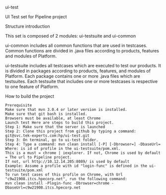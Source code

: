ui-test

UI Test set for Pipeline project

Structure introduction

This set is composed of 2 modules: ui-testsuite and ui-common

ui-common includes all common functions that are used in testcases. Common functions are divided in .java files according to products, features and modules of Platform.

ui-testsuite includes all testcases which are executed to test our products. It is divided in packages according to products, features, and modules of Platform. Each package contains one or more .java files which are testsuites. Each testsuite that includes one or more testcases is respective to one feature of Platform.

How to build the project

    Prerequisite
    Make sure that mvn 3.0.4 or later version is installed.
    Make sure that git bash is installed.
    Browsers must be available, at least Chrome
    Launch test Here are steps to build this project.
    Step 1: Make sure that the server is launched
    Step 2: Clone this project from github by typing a command: git@svc.tek-experts.com:hp/ui-test.git
    Step 3: On terminal, go to ui-test folder.
    Step 4: Type a command: mvn clean install [-P] [-Dbrowser=] -DbaseUrl= Where: is id of profile in the ui-testsuite/pom.xml. 
    This is a must = chrome | iexplorer. If not, Chrome is used by default = The url to Pipeline project. 
    If not, url http://10.12.14.205:8089/ is used by default 
    Example: Assume a profile with id "login-func" is defined in the ui-testsuite/pom.xml 
    To run test cases of this profile on Chrome, with Url "c9w21908.itcs.hpecorp.net", run the following command: 
    mvn clean install -Plogin-func -Dbrowser=chrome -DbaseUrl=c9w21908.itcs.hpecorp.net
